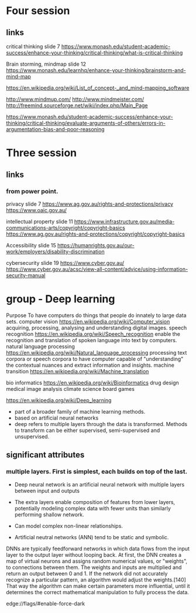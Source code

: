 # Four session

## links
critical thinking slide 7
https://www.monash.edu/student-academic-success/enhance-your-thinking/critical-thinking/what-is-critical-thinking

Brain storming, mindmap slide 12
https://www.monash.edu/learnhq/enhance-your-thinking/brainstorm-and-mind-map

https://en.wikipedia.org/wiki/List_of_concept-_and_mind-mapping_software

http://www.mindmup.com/
http://www.mindmeister.com/
http://freemind.sourceforge.net/wiki/index.php/Main_Page

https://www.monash.edu/student-academic-success/enhance-your-thinking/critical-thinking/evaluate-arguments-of-others/errors-in-argumentation-bias-and-poor-reasoning

# Three session

## links
### from power point.
privacy slide 7 
https://www.ag.gov.au/rights-and-protections/privacy 
https://www.oaic.gov.au/ 

intellectual property slide 11
https://www.infrastructure.gov.au/media-communications-arts/copyright/copyright-basics
https://www.ag.gov.au/rights-and-protections/copyright/copyright-basics 

Accessibility slide 15
https://humanrights.gov.au/our-work/employers/disability-discrimination

cybersecurity slide 19
https://www.cyber.gov.au/ 
https://www.cyber.gov.au/acsc/view-all-content/advice/using-information-security-manual

# group - Deep learning

Purpose
To have computers do things that people do innately to large data sets. 
computer vision https://en.wikipedia.org/wiki/Computer_vision
acquiring, processing, analysing and understanding digital images.
speech recognition https://en.wikipedia.org/wiki/Speech_recognition
enable the recognition and translation of spoken language into text by computers.
natural language processing https://en.wikipedia.org/wiki/Natural_language_processing
processing text corpora or speech corpora to have computer capable of "understanding" the contextual nuances and extract information and insights.
machine transition https://en.wikipedia.org/wiki/Machine_translation

bio informatics https://en.wikipedia.org/wiki/Bioinformatics
drug design
medical image analysis
climate science
board games

https://en.wikipedia.org/wiki/Deep_learning

- part of a broader family of machine learning methods.
- based on artificial neural networks
- deep refers to multiple layers through the data is transformed. Methods to transform can be either supervised, semi-supervised and unsupervised.

## significant attributes
### multiple layers. First is simplest, each builds on top of the last.
- Deep neural network is an artificial neural network with multiple layers between input and outputs
- The extra layers enable composition of features from lower layers, potentially modeling complex data with fewer units than similarly performing shallow network.
- Can model complex non-linear relationships.

- Artificial neutral networks (ANN) tend to be static and symbolic.

DNNs are typically feedforward networks in which data flows from the input layer to the output layer without looping back. At first, the DNN creates a map of virtual neurons and assigns random numerical values, or "weights", to connections between them. The weights and inputs are multiplied and return an output between 0 and 1. If the network did not accurately recognize a particular pattern, an algorithm would adjust the weights.[140] That way the algorithm can make certain parameters more influential, until it determines the correct mathematical manipulation to fully process the data.

edge://flags/#enable-force-dark